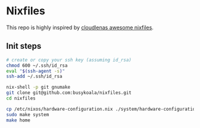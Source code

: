 # Nixfiles

This repo is highly inspired by [cloudlenas awesome nixfiles](https://github.com/cloudlena/nixfiles/).

## Init steps

```bash
# create or copy your ssh key (assuming id_rsa)
chmod 600 ~/.ssh/id_rsa
eval "$(ssh-agent -s)"
ssh-add ~/.ssh/id_rsa

nix-shell -p git gnumake
git clone git@github.com:busykoala/nixfiles.git
cd nixfiles

cp /etc/nixos/hardware-configuration.nix ./system/hardware-configuration.nix
sudo make system
make home
```

